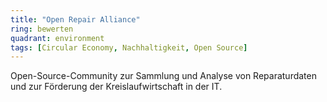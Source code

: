 ```yaml
---
title: "Open Repair Alliance"
ring: bewerten
quadrant: environment
tags: [Circular Economy, Nachhaltigkeit, Open Source]
---
```


Open-Source-Community zur Sammlung und Analyse von Reparaturdaten und zur Förderung der Kreislaufwirtschaft in der IT.
